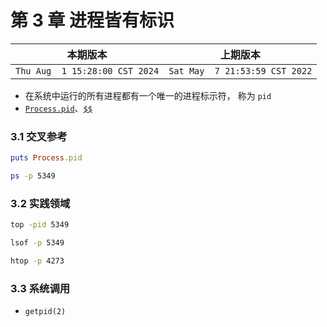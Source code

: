 # 第 3 章 进程皆有标识

|本期版本| 上期版本
|:---:|:---:
`Thu Aug  1 15:28:00 CST 2024` | `Sat May  7 21:53:59 CST 2022`

* 在系统中运行的所有进程都有一个唯一的进程标示符， 称为 `pid` 
* [`Process.pid`](https://docs.ruby-lang.org/en/3.2/Process.html#method-c-pid)、[`$$`](https://docs.ruby-lang.org/en/3.2/globals_rdoc.html)

### 3.1 交叉参考

```ruby
puts Process.pid
```

```bash
ps -p 5349
```

### 3.2 实践领域

```bash
top -pid 5349
```

```bash
lsof -p 5349
```

```bash
htop -p 4273
```


### 3.3 系统调用

* `getpid(2)`